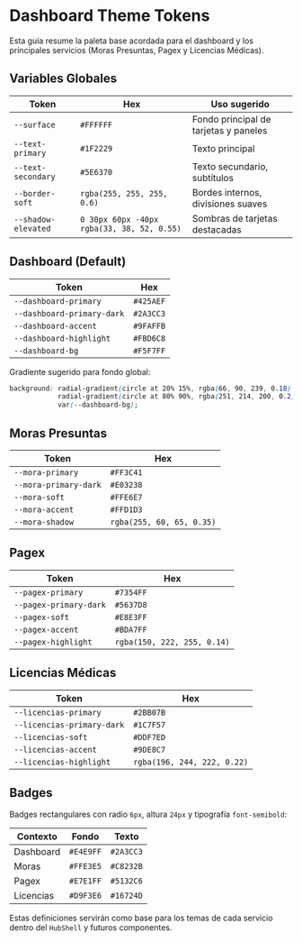 # Dashboard Theme Tokens

Esta guía resume la paleta base acordada para el dashboard y los principales servicios (Moras Presuntas, Pagex y Licencias Médicas).

## Variables Globales

| Token | Hex | Uso sugerido |
| --- | --- | --- |
| `--surface` | `#FFFFFF` | Fondo principal de tarjetas y paneles |
| `--text-primary` | `#1F2229` | Texto principal |
| `--text-secondary` | `#5E6370` | Texto secundario, subtítulos |
| `--border-soft` | `rgba(255, 255, 255, 0.6)` | Bordes internos, divisiones suaves |
| `--shadow-elevated` | `0 30px 60px -40px rgba(33, 38, 52, 0.55)` | Sombras de tarjetas destacadas |

## Dashboard (Default)

| Token | Hex |
| --- | --- |
| `--dashboard-primary` | `#425AEF` |
| `--dashboard-primary-dark` | `#2A3CC3` |
| `--dashboard-accent` | `#9FAFFB` |
| `--dashboard-highlight` | `#FBD6C8` |
| `--dashboard-bg` | `#F5F7FF` |

Gradiente sugerido para fondo global:

```css
background: radial-gradient(circle at 20% 15%, rgba(66, 90, 239, 0.18), transparent 55%),
            radial-gradient(circle at 80% 90%, rgba(251, 214, 200, 0.2), transparent 45%),
            var(--dashboard-bg);
```

## Moras Presuntas

| Token | Hex |
| --- | --- |
| `--mora-primary` | `#FF3C41` |
| `--mora-primary-dark` | `#E03238` |
| `--mora-soft` | `#FFE6E7` |
| `--mora-accent` | `#FFD1D3` |
| `--mora-shadow` | `rgba(255, 60, 65, 0.35)` |

## Pagex

| Token | Hex |
| --- | --- |
| `--pagex-primary` | `#7354FF` |
| `--pagex-primary-dark` | `#5637D8` |
| `--pagex-soft` | `#E8E3FF` |
| `--pagex-accent` | `#BDA7FF` |
| `--pagex-highlight` | `rgba(150, 222, 255, 0.14)` |

## Licencias Médicas

| Token | Hex |
| --- | --- |
| `--licencias-primary` | `#2BB07B` |
| `--licencias-primary-dark` | `#1C7F57` |
| `--licencias-soft` | `#DDF7ED` |
| `--licencias-accent` | `#9DE8C7` |
| `--licencias-highlight` | `rgba(196, 244, 222, 0.22)` |

## Badges

Badges rectangulares con radio `6px`, altura `24px` y tipografía `font-semibold`:

| Contexto | Fondo | Texto |
| --- | --- | --- |
| Dashboard | `#E4E9FF` | `#2A3CC3` |
| Moras | `#FFE3E5` | `#C8232B` |
| Pagex | `#E7E1FF` | `#5132C6` |
| Licencias | `#D9F3E6` | `#16724D` |

Estas definiciones servirán como base para los temas de cada servicio dentro del `HubShell` y futuros componentes.
